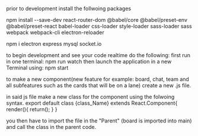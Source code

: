 prior to development install the follwoing packages

npm install --save-dev react-router-dom @babel/core @babel/preset-env @babel/preset-react babel-loader css-loader style-loader sass-loader sass webpack webpack-cli electron-reloader

npm i electron express mysql socket.io

to begin development and see your code realtime do the following:
    first run in one terminal: npm run watch
    then launch the application in a new Terminal using: npm start

to make a new component(new feature for example: board, chat, team and all subfeatures such as the cards that will be on a lane) create a new .js file.

in said js file make a new class for the component using the folwoing syntax.
    export default class {class_Name} extends React.Component{
        render(){
            return();
        }
    }

you then have to import the file in the "Parent" (board is imported into main) and call the class in the parent code.
